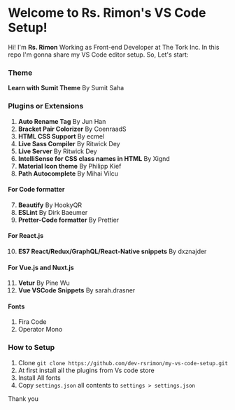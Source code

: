 # Welcome to Rs. Rimon's VS Code Setup!

Hi! I'm  **Rs. Rimon** Working as Front-end Developer at The Tork Inc. In this repo I'm gonna share my VS Code editor setup. So, Let's start:


### Theme

**Learn with Sumit Theme** By Sumit Saha

### Plugins or Extensions

1. **Auto Rename Tag** By Jun Han 
2. **Bracket Pair Colorizer** By CoenraadS 
3. **HTML CSS Support** By ecmel
4. **Live Sass Compiler** By Ritwick Dey 
5. **Live Server** By Ritwick Dey 
6. **IntelliSense for CSS class names in HTML** By Xignd 
7. **Material Icon theme** By Philipp Kief 
8. **Path Autocomplete** By Mihai Vilcu

#### For Code formatter 

7. **Beautify** By HookyQR 
8. **ESLint** By Dirk Baeumer 
9. **Pretter-Code formatter** By Prettier

#### For React.js 
10. **ES7 React/Redux/GraphQL/React-Native snippets** By dxznajder

#### For Vue.js and Nuxt.js 
11. **Vetur** By Pine Wu 
12. **Vue VSCode Snippets** By sarah.drasner

#### Fonts 
1. Fira Code 
2. Operator Mono

### How to Setup 
1. Clone `git clone https://github.com/dev-rsrimon/my-vs-code-setup.git`
2. At first install all the plugins from Vs code store
3. Install All fonts
4. Copy `settings.json` all contents to `settings > settings.json`




Thank you
